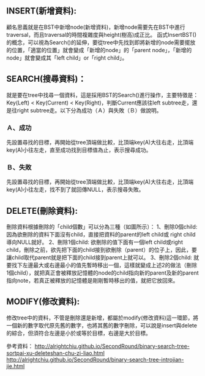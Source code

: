 ## INSERT(新增資料):

顧名思義就是在BST中新增node(新增資料)，新增node需要先在BST中進行traversal，而且traversal的時間複雜度與height(樹高)成正比。
函式InsertBST()的概念，可以視為Search()的延伸，要從tree中先找到即將新增的node需要擺放的位置，「適當的位置」就會變成「新增的node」的「parent node」，「新增的node」就會變成其「left child」or「right child」。

## SEARCH(搜尋資料)：

就是要在tree中找尋一個資料，這是採用BST的Search()進行操作，主要特徵是：Key(Left) < Key(Current) < Key(Right)，判斷Current應該往left subtree走，還是往right subtree走。以下分為成功（Ａ）與失敗（Ｂ）做說明。

### Ａ、成功
先設置尋找的目標，再開始從tree頂端做比較，比頂端key(A)大往右走，比頂端key(A)小往左走，直至成功找到目標值為止，表示搜尋成功。
### Ｂ、失敗
先設置尋找的目標，再開始從tree頂端做比較，比頂端key(A)大往右走，比頂端key(A)小往左走，找不到了就回傳NULL，表示搜尋失敗。

## DELETE(刪除資料):

刪除資料根據刪除的「child個數」可以分為三種（如圖所示）：
1、刪除0個child: 因為欲刪除的資料下面沒有child，直接把資料的parent的left child或 right child導向NULL就好。
2、刪除1個child: 欲刪除的值下面有一個left child或right child，刪除之前，欲先把下面的child接到欲刪除（parent）的位子上，因此，要讓child取代parent就是把下面的child接到parent上就可以。
3、刪除2個child: 就要找下左邊最大或右邊最小的值先暫時移出一個，這樣就變成上述2的做法（刪除1個child），就把真正會被釋放記憶體的node的child指向新的parent及新的parent指向note，若真正被釋放的記憶體是剛剛暫時移出的值，就把它放回來。

## MODIFY(修改資料):
修改tree中的資料，不管是刪除還是新增，都屬於modify(修改資料)這一環節，將一個新的數字取代原先舊的數字，也將其舊的數字刪除，可以說是insert與delete的綜合，但須符合左邊是小於或等於目標，右邊是大於目標。


參考資料：
http://alrightchiu.github.io/SecondRound/binary-search-tree-sortpai-xu-deleteshan-chu-zi-liao.html
http://alrightchiu.github.io/SecondRound/binary-search-tree-introjian-jie.html
